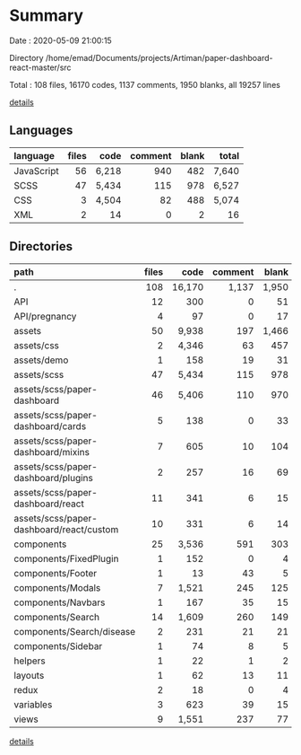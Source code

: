 # Summary

Date : 2020-05-09 21:00:15

Directory /home/emad/Documents/projects/Artiman/paper-dashboard-react-master/src

Total : 108 files,  16170 codes, 1137 comments, 1950 blanks, all 19257 lines

[details](details.md)

## Languages
| language | files | code | comment | blank | total |
| :--- | ---: | ---: | ---: | ---: | ---: |
| JavaScript | 56 | 6,218 | 940 | 482 | 7,640 |
| SCSS | 47 | 5,434 | 115 | 978 | 6,527 |
| CSS | 3 | 4,504 | 82 | 488 | 5,074 |
| XML | 2 | 14 | 0 | 2 | 16 |

## Directories
| path | files | code | comment | blank | total |
| :--- | ---: | ---: | ---: | ---: | ---: |
| . | 108 | 16,170 | 1,137 | 1,950 | 19,257 |
| API | 12 | 300 | 0 | 51 | 351 |
| API/pregnancy | 4 | 97 | 0 | 17 | 114 |
| assets | 50 | 9,938 | 197 | 1,466 | 11,601 |
| assets/css | 2 | 4,346 | 63 | 457 | 4,866 |
| assets/demo | 1 | 158 | 19 | 31 | 208 |
| assets/scss | 47 | 5,434 | 115 | 978 | 6,527 |
| assets/scss/paper-dashboard | 46 | 5,406 | 110 | 970 | 6,486 |
| assets/scss/paper-dashboard/cards | 5 | 138 | 0 | 33 | 171 |
| assets/scss/paper-dashboard/mixins | 7 | 605 | 10 | 104 | 719 |
| assets/scss/paper-dashboard/plugins | 2 | 257 | 16 | 69 | 342 |
| assets/scss/paper-dashboard/react | 11 | 341 | 6 | 15 | 362 |
| assets/scss/paper-dashboard/react/custom | 10 | 331 | 6 | 14 | 351 |
| components | 25 | 3,536 | 591 | 303 | 4,430 |
| components/FixedPlugin | 1 | 152 | 0 | 4 | 156 |
| components/Footer | 1 | 13 | 43 | 5 | 61 |
| components/Modals | 7 | 1,521 | 245 | 125 | 1,891 |
| components/Navbars | 1 | 167 | 35 | 15 | 217 |
| components/Search | 14 | 1,609 | 260 | 149 | 2,018 |
| components/Search/disease | 2 | 231 | 21 | 21 | 273 |
| components/Sidebar | 1 | 74 | 8 | 5 | 87 |
| helpers | 1 | 22 | 1 | 2 | 25 |
| layouts | 1 | 62 | 13 | 11 | 86 |
| redux | 2 | 18 | 0 | 4 | 22 |
| variables | 3 | 623 | 39 | 15 | 677 |
| views | 9 | 1,551 | 237 | 77 | 1,865 |

[details](details.md)